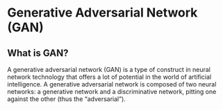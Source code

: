 # Generative Adversarial Network (GAN)

## What is GAN?

A generative adversarial network (GAN) is a type of construct in neural network technology that offers a lot of potential in the world of artificial intelligence. A generative adversarial network is composed of two neural networks: a generative network and a discriminative network, pitting one against the other (thus the “adversarial”).
